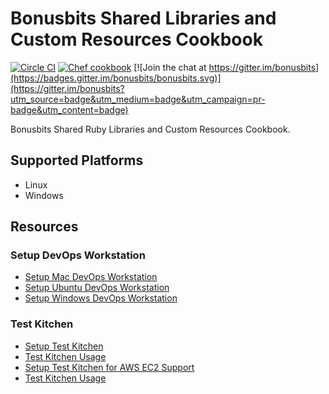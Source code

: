 # Bonusbits Shared Libraries and Custom Resources Cookbook
[![Circle CI](https://circleci.com/gh/bonusbits/bonusbits_library/tree/master.svg?style=shield)](https://circleci.com/gh/bonusbits/bonusbits_library/tree/master)
[![Chef cookbook](https://img.shields.io/badge/cookbook-v1.1.1-blue.svg)](https://github.com/bonusbits/bonusbits_library)
[![Join the chat at https://gitter.im/bonusbits](https://badges.gitter.im/bonusbits/bonusbits.svg)](https://gitter.im/bonusbits?utm_source=badge&utm_medium=badge&utm_campaign=pr-badge&utm_content=badge)

Bonusbits Shared Ruby Libraries and Custom Resources Cookbook.

## Supported Platforms
* Linux
* Windows

## Resources

### Setup DevOps Workstation
* [Setup Mac DevOps Workstation](http://www.bonusbits.com/wiki/Reference:Mac_OS_DevOps_Workstation_Setup_Check_List)
* [Setup Ubuntu DevOps Workstation](http://www.bonusbits.com/wiki/Reference:Ubuntu_DevOps_Workstation_Setup_Check_List)
* [Setup Windows DevOps Workstation](http://www.bonusbits.com/wiki/Reference:Windows_DevOps_Workstation_Setup_Check_List)

### Test Kitchen
* [Setup Test Kitchen](https://www.bonusbits.com/wiki/HowTo:Setup_Test_Kitchen)
* [Test Kitchen Usage](https://www.bonusbits.com/wiki/Reference:Test_Kitchen)
* [Setup Test Kitchen for AWS EC2 Support](https://www.bonusbits.com/wiki/HowTo:Setup_Test_Kitchen_for_AWS_EC2_Support)
* [Test Kitchen Usage](https://www.bonusbits.com/wiki/Reference:Test_Kitchen)
